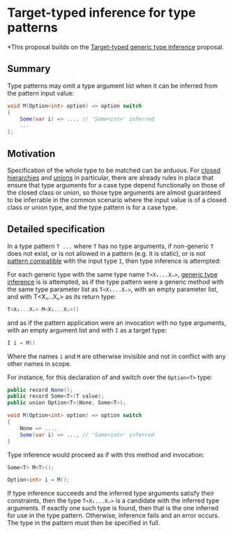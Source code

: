 # Target-typed inference for type patterns

*This proposal builds on the [Target-typed generic type inference](target-typed-generic-type-inference) proposal.

## Summary

Type patterns may omit a type argument list when it can be inferred from the pattern input value:

```csharp
void M(Option<int> option) => option switch
{
    Some(var i) => ..., // 'Some<int>' inferred
    ...
};
```

## Motivation

Specification of the whole type to be matched can be arduous. For [closed hierarchies](https://github.com/dotnet/csharplang/blob/main/proposals/closed-hierarchies.md) and [unions](https://github.com/dotnet/csharplang/blob/main/proposals/nominal-type-unions.md) in particular, there are already rules in place that ensure that type arguments for a case type depend functionally on those of the closed class or union, so those type arguments are almost guaranteed to be inferrable in the common scenario where the input value is of a closed class or union type, and the type pattern is for a case type.

## Detailed specification

In a type pattern `T ...` where `T` has no type arguments, if non-generic `T` does not exist, or is not allowed in a pattern (e.g. it is static), or is not [pattern compatible](https://github.com/dotnet/csharpstandard/blob/standard-v7/standard/patterns.md#1122-declaration-pattern) with the input type `I`, then type inference is attempted:

For each generic type with the same type name `T<X₁...Xᵥ>`, [generic type inference](https://github.com/dotnet/csharpstandard/blob/standard-v7/standard/expressions.md#1263-type-inference) is is attempted, as if the type pattern were a generic method with the same type parameter list as `T<X₁...Xᵥ>`, with an empty parameter list, and with T<X₁...Xᵥ> as its return type:

```csharp
T<X₁...Xᵥ> M<X₁...Xᵥ>()
```

and as if the pattern application were an invocation with no type arguments, with an empty argument list and with `I` as a target type:

```csharp
I i = M()
```

Where the names `i` and `M` are otherwise invisible and not in conflict with any other names in scope.

For instance, for this declaration of and switch over the `Option<T>` type:

```csharp
public record None();
public record Some<T>(T value);
public union Option<T>(None, Some<T>);

void M(Option<int> option) => option switch
{
    None => ...,
    Some(var i) => ..., // 'Some<int>' inferred
}
```

Type inference would proceed as if with this method and invocation:

```csharp
Some<T> M<T>();

Option<int> i = M();
```

If type inference succeeds and the inferred type arguments satisfy their constraints, then the type `T<X₁...Xᵥ>` is a candidate with the inferred type arguments. If exactly one such type is found, then that is the one inferred for use in the type pattern. Otherwise, inference fails and an error occurs. The type in the pattern must then be specified in full.